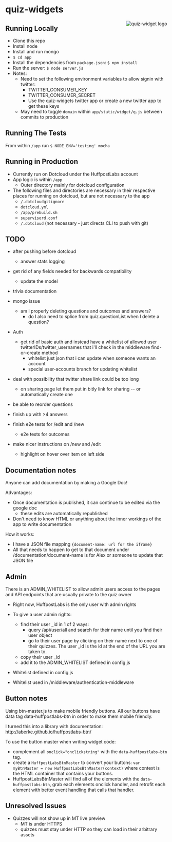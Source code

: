 quiz-widgets
============
<img src="http://www.cosgrovecare.org.uk/wp-content/uploads/2013/08/Quiz_button-small.png"
 alt="quiz-widget logo" align="right" />

Running Locally
---

- Clone this repo
- Install node
- Install and run mongo
- ```$ cd app```
- Install the dependencies from ```package.json```: ```$ npm install``` 
- Run the server: ```$ node server.js```
- Notes: 
	- Need to set the following environment variables to allow signin with twitter:
		- TWITTER_CONSUMER_KEY 
		- TWITTER_CONSUMER_SECRET
		- Use the quiz-widgets twitter app or create a new twitter app to get these keys
	- May need to toggle ```domain``` within ```app/static/widget/q.js``` between commits to production


Running The Tests
---

From within ```/app``` run 
```$ NODE_ENV='testing' mocha```


Running in Production
---

- Currently run on Dotcloud under the HuffpostLabs account
- App logic is within ```/app```
	- Outer directory mainly for dotcloud configuration
- The following files and directories are necessary in their respective places for running on dotcloud, but are not necessary to the app
	- ```/.dotcloudgitignore```
	- ```dotcloud.yml```
	- ```/app/prebuild.sh```
	- ```supervisord.conf```
	- ```/.dotcloud``` (not necessary - just directs CLI to push with git)

TODO
---

- after pushing before dotcloud
	- answer stats logging

- get rid of any fields needed for backwards compatibility
	- update the model


- trivia documentation

- mongo issue
	- am I properly deleting questions and outcomes and answers?
		- do I also need to splice from quiz.questionList when I delete a question?

- Auth
	- get rid of basic auth and instead have a whitelist of allowed user twitterIDs/twitter_usernames that i'll check in the middleware find-or-create method
		- whitelist just json that i can update when someone wants an account
		- special user-accounts branch for updating whitelist

	
- deal with possibility that twitter share link could be too long
	- on sharing page let them put in bitly link for sharing -- or automatically create one

- be able to reorder questions

- finish up with >4 answers


- finish e2e tests for /edit and /new
	- e2e tests for outcomes

- make nicer instructions on /new and /edit
	- highlight on hover over item on left side


Documentation notes
---
Anyone can add documentation by making a Google Doc!

Advantages:

- Once documentation is published, it can continue to be edited via the google doc
	- these edits are automatically republished
- Don't need to know HTML or anything about the inner workings of the app to write documentation

How it works:

- I have a JSON file mapping ```{document-name: url for the iframe} ```
- All that needs to happen to get to that document under /documentation/document-name is for Alex or someone to update that JSON file


Admin
---
There is an ADMIN_WHITELIST to allow admin users access to the pages and API endpoints that are usually private to the quiz owner

- Right now, HuffpostLabs is the only user with admin rights
- To give a user admin rights:
	- find their user _id in 1 of 2 ways:
		- query /api/user/all and search for their name until you find their user object
		- go to their user page by clicking on their name next to one of their quizzes.  The user _id is the id at the end of the URL you are taken to.
	- copy their user _id
	- add it to the ADMIN_WHITELIST defined in config.js


- Whitelist defined in config.js
- Whitelist used in /middleware/authentication-middleware


Button notes
---
Using btn-master.js to make mobile friendly buttons.  All our buttons have data tag data-huffpostlabs-btn in order to make them mobile friendly.

I turned this into a library with documentation: <http://aberke.github.io/huffpostlabs-btn/>

To use the button master when writing widget code:

- complement all ```onclick="onclickstring"``` with the ```data-huffpostlabs-btn``` tag.
- create a ```HuffpostLabsBtnMaster``` to convert your buttons: ```var myBtnMaster = new HuffpostLabsBtnMaster(context)``` where context is the HTML container that contains your buttons.
- HuffpostLabsBtnMaster will find all of the elements with the ```data-huffpostlabs-btn```, grab each elements onclick handler, and retrofit each element with better event handling that calls that handler.


Unresolved Issues
---

- Quizzes will not show up in MT live preview
	- MT is under HTTPS
	- quizzes must stay under HTTP so they can load in their arbitrary assets

